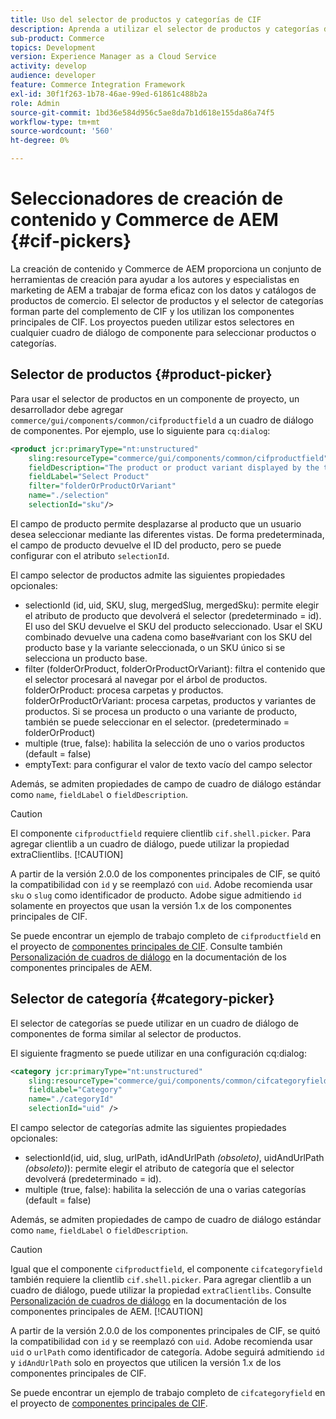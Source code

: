 ```yaml
---
title: Uso del selector de productos y categorías de CIF
description: Aprenda a utilizar el selector de productos y categorías de CIF en los componentes de comercio de clientes para ayudar a los autores y especialistas en marketing a trabajar de forma eficaz con los datos de catálogos y de productos de comercio.
sub-product: Commerce
topics: Development
version: Experience Manager as a Cloud Service
activity: develop
audience: developer
feature: Commerce Integration Framework
exl-id: 30f1f263-1b78-46ae-99ed-61861c488b2a
role: Admin
source-git-commit: 1bd36e584d956c5ae8da7b1d618e155da86a74f5
workflow-type: tm+mt
source-wordcount: '560'
ht-degree: 0%

---
```


# Seleccionadores de creación de contenido y Commerce de AEM {#cif-pickers}

La creación de contenido y Commerce de AEM proporciona un conjunto de herramientas de creación para ayudar a los autores y especialistas en marketing de AEM a trabajar de forma eficaz con los datos y catálogos de productos de comercio. El selector de productos y el selector de categorías forman parte del complemento de CIF y los utilizan los componentes principales de CIF. Los proyectos pueden utilizar estos selectores en cualquier cuadro de diálogo de componente para seleccionar productos o categorías.

## Selector de productos {#product-picker}

Para usar el selector de productos en un componente de proyecto, un desarrollador debe agregar `commerce/gui/components/common/cifproductfield` a un cuadro de diálogo de componentes. Por ejemplo, use lo siguiente para `cq:dialog`:

```xml
<product jcr:primaryType="nt:unstructured"
    sling:resourceType="commerce/gui/components/common/cifproductfield"
    fieldDescription="The product or product variant displayed by the teaser"
    fieldLabel="Select Product"
    filter="folderOrProductOrVariant"
    name="./selection"
    selectionId="sku"/>
```

El campo de producto permite desplazarse al producto que un usuario desea seleccionar mediante las diferentes vistas. De forma predeterminada, el campo de producto devuelve el ID del producto, pero se puede configurar con el atributo `selectionId`.

El campo selector de productos admite las siguientes propiedades opcionales:

- selectionId (id, uid, SKU, slug, mergedSlug, mergedSku): permite elegir el atributo de producto que devolverá el selector (predeterminado = id). El uso del SKU devuelve el SKU del producto seleccionado. Usar el SKU combinado devuelve una cadena como base#variant con los SKU del producto base y la variante seleccionada, o un SKU único si se selecciona un producto base.
- filter (folderOrProduct, folderOrProductOrVariant): filtra el contenido que el selector procesará al navegar por el árbol de productos. folderOrProduct: procesa carpetas y productos. folderOrProductOrVariant: procesa carpetas, productos y variantes de productos. Si se procesa un producto o una variante de producto, también se puede seleccionar en el selector. (predeterminado = folderOrProduct)
- multiple (true, false): habilita la selección de uno o varios productos (default = false)
- emptyText: para configurar el valor de texto vacío del campo selector

Además, se admiten propiedades de campo de cuadro de diálogo estándar como `name`, `fieldLabel` o `fieldDescription`.

>[!CAUTION]
>
>El componente `cifproductfield` requiere clientlib `cif.shell.picker`. Para agregar clientlib a un cuadro de diálogo, puede utilizar la propiedad extraClientlibs.
>[!CAUTION]
>
>A partir de la versión 2.0.0 de los componentes principales de CIF, se quitó la compatibilidad con `id` y se reemplazó con `uid`. Adobe recomienda usar `sku` o `slug` como identificador de producto. Adobe sigue admitiendo `id` solamente en proyectos que usan la versión 1.x de los componentes principales de CIF.

Se puede encontrar un ejemplo de trabajo completo de `cifproductfield` en el proyecto de [componentes principales de CIF](https://github.com/adobe/aem-core-cif-components/blob/master/ui.apps/src/main/content/jcr_root/apps/core/cif/components/commerce/productteaser/v1/productteaser/_cq_dialog/.content.xml). Consulte también [Personalización de cuadros de diálogo](https://experienceleague.adobe.com/docs/experience-manager-core-components/using/developing/customizing.html?lang=es#customizing-dialogs) en la documentación de los componentes principales de AEM.

## Selector de categoría {#category-picker}

El selector de categorías se puede utilizar en un cuadro de diálogo de componentes de forma similar al selector de productos.

El siguiente fragmento se puede utilizar en una configuración cq:dialog:

```xml
<category jcr:primaryType="nt:unstructured" 
    sling:resourceType="commerce/gui/components/common/cifcategoryfield" 
    fieldLabel="Category" 
    name="./categoryId" 
    selectionId="uid" />
```

El campo selector de categorías admite las siguientes propiedades opcionales:

- selectionId(id, uid, slug, urlPath, idAndUrlPath _(obsoleto)_, uidAndUrlPath _(obsoleto)_): permite elegir el atributo de categoría que el selector devolverá (predeterminado = id).
- multiple (true, false): habilita la selección de una o varias categorías (default = false)

Además, se admiten propiedades de campo de cuadro de diálogo estándar como `name`, `fieldLabel` o `fieldDescription`.

>[!CAUTION]
>
>Igual que el componente `cifproductfield`, el componente `cifcategoryfield` también requiere la clientlib `cif.shell.picker`. Para agregar clientlib a un cuadro de diálogo, puede utilizar la propiedad `extraClientlibs`. Consulte [Personalización de cuadros de diálogo](https://experienceleague.adobe.com/docs/experience-manager-core-components/using/developing/customizing.html?lang=es#customizing-dialogs) en la documentación de los componentes principales de AEM.
>[!CAUTION]
>
>A partir de la versión 2.0.0 de los componentes principales de CIF, se quitó la compatibilidad con `id` y se reemplazó con `uid`. Adobe recomienda usar `uid` o `urlPath` como identificador de categoría. Adobe seguirá admitiendo `id` y `idAndUrlPath` solo en proyectos que utilicen la versión 1.x de los componentes principales de CIF.

Se puede encontrar un ejemplo de trabajo completo de `cifcategoryfield` en el proyecto de [componentes principales de CIF](https://github.com/adobe/aem-core-cif-components/blob/master/ui.apps/src/main/content/jcr_root/apps/core/cif/components/commerce/featuredcategorylist/v1/featuredcategorylist/_cq_dialog/.content.xml).
